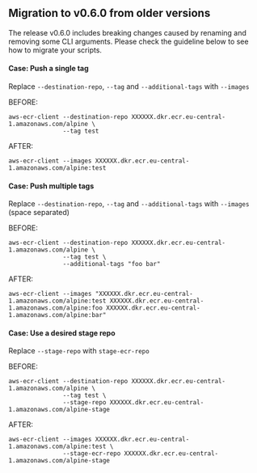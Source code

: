 ## Migration to v0.6.0 from older versions

The release v0.6.0 includes breaking changes caused by renaming and removing some CLI arguments. Please check the guideline below to see how to migrate your scripts.

#### Case: Push a single tag
Replace `--destination-repo`, `--tag` and `--additional-tags` with `--images`

BEFORE:
```
aws-ecr-client --destination-repo XXXXXX.dkr.ecr.eu-central-1.amazonaws.com/alpine \
               --tag test
```
AFTER:
```
aws-ecr-client --images XXXXXX.dkr.ecr.eu-central-1.amazonaws.com/alpine:test
```

#### Case: Push multiple tags
Replace `--destination-repo`, `--tag` and `--additional-tags` with `--images` (space separated)

BEFORE:
```
aws-ecr-client --destination-repo XXXXXX.dkr.ecr.eu-central-1.amazonaws.com/alpine \
               --tag test \
               --additional-tags "foo bar"
```
AFTER:
```
aws-ecr-client --images "XXXXXX.dkr.ecr.eu-central-1.amazonaws.com/alpine:test XXXXXX.dkr.ecr.eu-central-1.amazonaws.com/alpine:foo XXXXXX.dkr.ecr.eu-central-1.amazonaws.com/alpine:bar"
```

#### Case: Use a desired stage repo
Replace `--stage-repo` with `stage-ecr-repo`

BEFORE:
```
aws-ecr-client --destination-repo XXXXXX.dkr.ecr.eu-central-1.amazonaws.com/alpine \
               --tag test \
               --stage-repo XXXXXX.dkr.ecr.eu-central-1.amazonaws.com/alpine-stage
```
AFTER:
```
aws-ecr-client --images XXXXXX.dkr.ecr.eu-central-1.amazonaws.com/alpine:test \
               --stage-ecr-repo XXXXXX.dkr.ecr.eu-central-1.amazonaws.com/alpine-stage
```
